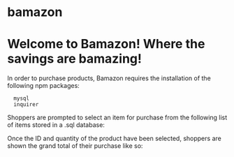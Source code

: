 # bamazon

# Welcome to Bamazon! Where the savings are bamazing!

In order to purchase products, Bamazon requires the installation of the following npm packages:

      mysql
      inquirer

Shoppers are prompted to select an item for purchase from the following list of items stored in a .sql database:








Once the ID and quantity of the product have been selected, shoppers are shown the grand total of their purchase like so:




